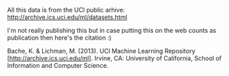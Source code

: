 All this data is from the UCI public arhive: 
http://archive.ics.uci.edu/ml/datasets.html

I'm not really publishing this but in case putting this on the web counts 
as publication then here's the citation :) 

Bache, K. & Lichman, M. (2013). UCI Machine Learning Repository [http://archive.ics.uci.edu/ml]. Irvine, CA: University of California, School of Information and Computer Science.
